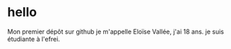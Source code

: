 # hello
Mon premier dépôt sur github
je m'appelle Eloïse Vallée, j'ai 18 ans.
je suis étudiante à l'efrei.
